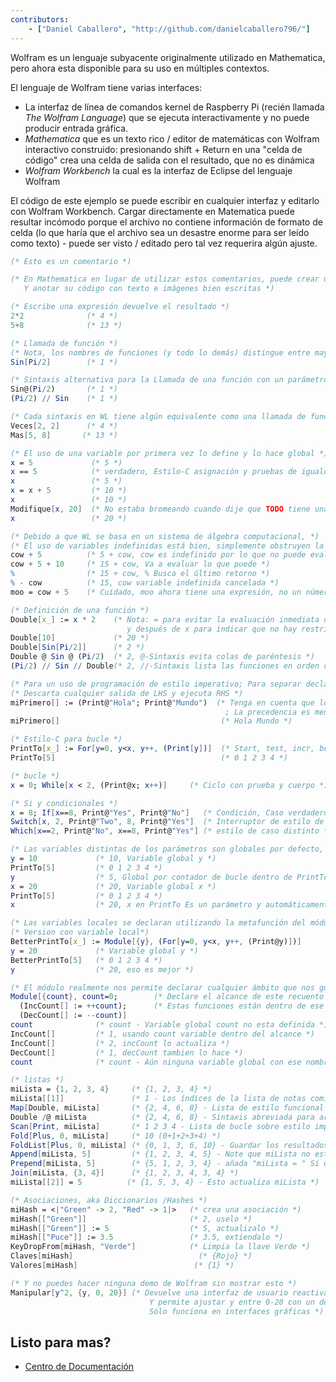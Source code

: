 ```yaml
---
contributors:
    - ["Daniel Caballero", "http://github.com/danielcaballero796/"]
---
```


Wolfram es un lenguaje subyacente originalmente utilizado en Mathematica, pero ahora esta disponible para su uso en múltiples contextos.

El lenguaje de Wolfram tiene varias interfaces:
* La interfaz de línea de comandos kernel de Raspberry Pi (recién llamada _The Wolfram Language_) que se ejecuta interactivamente y no puede producir entrada gráfica.
* _Mathematica_ que es un texto rico / editor de matemáticas con Wolfram interactivo construido: presionando shift + Return en una "celda de código" crea una celda de salida con el resultado, que no es dinámica
* _Wolfram Workbench_ la cual es la interfaz de Eclipse del lenguaje Wolfram

El código de este ejemplo se puede escribir en cualquier interfaz y editarlo con Wolfram Workbench. Cargar directamente en Matematica puede resultar incómodo porque el archivo no contiene información de formato de celda (lo que haría que el archivo sea un desastre enorme para ser leído como texto) - puede ser visto / editado pero tal vez requerira algún ajuste.

```mathematica
(* Esto es un comentario *)

(* En Mathematica en lugar de utilizar estos comentarios, puede crear una celda de texto
   Y anotar su código con texto e imágenes bien escritas *)

(* Escribe una expresión devuelve el resultado *)
2*2              (* 4 *)
5+8              (* 13 *)

(* Llamada de función *)
(* Nota, los nombres de funciones (y todo lo demás) distingue entre mayúsculas y minúsculas *)
Sin[Pi/2]        (* 1 *)

(* Sintaxis alternativa para la Llamada de una función con un parámetro *)
Sin@(Pi/2)       (* 1 *)
(Pi/2) // Sin    (* 1 *)

(* Cada sintaxis en WL tiene algún equivalente como una llamada de función *)
Veces[2, 2]      (* 4 *)
Mas[5, 8]       (* 13 *)

(* El uso de una variable por primera vez lo define y lo hace global *)
x = 5             (* 5 *)
x == 5            (* verdadero, Estilo-C asignación y pruebas de igualdad *)
x                 (* 5 *)
x = x + 5         (* 10 *)
x                 (* 10 *)
Modifique[x, 20]  (* No estaba bromeando cuando dije que TODO tiene una función equivalente *)
x                 (* 20 *)

(* Debido a que WL se basa en un sistema de álgebra computacional, *)
(* El uso de variables indefinidas está bien, simplemente obstruyen la evaluación *)
cow + 5          (* 5 + cow, cow es indefinido por lo que no puede evaluar más *)
cow + 5 + 10     (* 15 + cow, Va a evaluar lo que puede *)
%                (* 15 + cow, % Busca el último retorno *)
% - cow          (* 15, cow variable indefinida cancelada *)
moo = cow + 5    (* Cuidado, moo ahora tiene una expresión, no un número! *)

(* Definición de una función *)
Double[x_] := x * 2    (* Nota: = para evitar la evaluación inmediata del RHS
                          y después de x para indicar que no hay restricciones de concordancia de patrones *)
Double[10]             (* 20 *)
Double[Sin[Pi/2]]      (* 2 *)
Double @ Sin @ (Pi/2)  (* 2, @-Sintaxis evita colas de paréntesis *)
(Pi/2) // Sin // Double(* 2, //-Sintaxis lista las funciones en orden de ejecución *)

(* Para un uso de programación de estilo imperativo; Para separar declaraciones *)
(* Descarta cualquier salida de LHS y ejecuta RHS *)
miPrimero[] := (Print@"Hola"; Print@"Mundo")  (* Tenga en cuenta que los padres externos son críticos
                                                ; La precedencia es menor que := *)
miPrimero[]                                    (* Hola Mundo *)

(* Estilo-C para bucle *)
PrintTo[x_] := For[y=0, y<x, y++, (Print[y])]  (* Start, test, incr, body *)
PrintTo[5]                                     (* 0 1 2 3 4 *)

(* bucle *)
x = 0; While[x < 2, (Print@x; x++)]     (* Ciclo con prueba y cuerpo *)

(* Si y condicionales *)
x = 8; If[x==8, Print@"Yes", Print@"No"]   (* Condición, Caso verdadero, Caso distinto*)
Switch[x, 2, Print@"Two", 8, Print@"Yes"]  (* Interruptor de estilo de coincidencia de valor *)
Which[x==2, Print@"No", x==8, Print@"Yes"] (* estilo de caso distinto *)

(* Las variables distintas de los parámetros son globales por defecto, incluso dentro de las funciones *)
y = 10             (* 10, Variable global y *)
PrintTo[5]         (* 0 1 2 3 4 *)
y                  (* 5, Global por contador de bucle dentro de PrintTo *)
x = 20             (* 20, Variable global x *)
PrintTo[5]         (* 0 1 2 3 4 *)
x                  (* 20, x en PrintTo Es un parámetro y automáticamente local *)

(* Las variables locales se declaran utilizando la metafunción del módulo *)
(* Version con variable local*)
BetterPrintTo[x_] := Module[{y}, (For[y=0, y<x, y++, (Print@y)])]
y = 20             (* Variable global y *)
BetterPrintTo[5]   (* 0 1 2 3 4 *)
y                  (* 20, eso es mejor *)

(* El módulo realmente nos permite declarar cualquier ámbito que nos guste *)
Module[{count}, count=0;        (* Declare el alcance de este recuento de variables *)
  (IncCount[] := ++count);      (* Estas funciones están dentro de ese ámbito *)
  (DecCount[] := --count)]
count              (* count - Variable global count no esta definida *)
IncCount[]         (* 1, usando count variable dentro del alcance *)
IncCount[]         (* 2, incCount lo actualiza *)
DecCount[]         (* 1, decCount tambien lo hace *)
count              (* count - Aún ninguna variable global con ese nombre*)

(* listas *)
miLista = {1, 2, 3, 4}     (* {1, 2, 3, 4} *)
miLista[[1]]               (* 1 - Los índices de la lista de notas comienzan en 1, no 0 *)
Map[Double, miLista]       (* {2, 4, 6, 8} - Lista de estilo funcional mapa función *)
Double /@ miLista          (* {2, 4, 6, 8} - Sintaxis abreviada para arriba *)
Scan[Print, miLista]       (* 1 2 3 4 - Lista de bucle sobre estilo imperativo *)
Fold[Plus, 0, miLista]     (* 10 (0+1+2+3+4) *)
FoldList[Plus, 0, miLista] (* {0, 1, 3, 6, 10} - Guardar los resultados intermedios *)
Append[miLista, 5]         (* {1, 2, 3, 4, 5} - Note que miLista no está actualizada *)
Prepend[miLista, 5]        (* {5, 1, 2, 3, 4} - añada "miLista = " Si quieres que lo sea *)
Join[miLista, {3, 4}]      (* {1, 2, 3, 4, 3, 4} *)
miLista[[2]] = 5          (* {1, 5, 3, 4} - Esto actualiza miLista *)

(* Asociaciones, aka Diccionarios /Hashes *)
miHash = <|"Green" -> 2, "Red" -> 1|>   (* crea una asociación *)
miHash[["Green"]]                       (* 2, uselo *)
miHash[["Green"]] := 5                  (* 5, actualizalo *)
miHash[["Puce"]] := 3.5                 (* 3.5, extiendalo *)
KeyDropFrom[miHash, "Verde"]            (* Limpia la llave Verde *)
Claves[miHash]                            (* {Rojo} *)
Valores[miHash]                          (* {1} *)

(* Y no puedes hacer ninguna demo de Wolfram sin mostrar esto *)
Manipular[y^2, {y, 0, 20}] (* Devuelve una interfaz de usuario reactiva que muestra y ^ 2
                               Y permite ajustar y entre 0-20 con un deslizador.
                               Sólo funciona en interfaces gráficas *)
```

## Listo para mas?

* [Centro de Documentación](http://reference.wolfram.com/language/)

